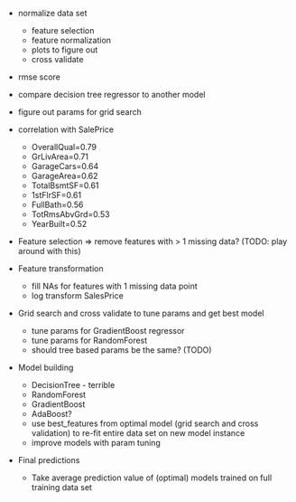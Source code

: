* normalize data set
    * feature selection
    * feature normalization
    * plots to figure out
    * cross validate

* rmse score
* compare decision tree regressor to another model
* figure out params for grid search

* correlation with SalePrice
    * OverallQual=0.79
    * GrLivArea=0.71
    * GarageCars=0.64
    * GarageArea=0.62
    * TotalBsmtSF=0.61
    * 1stFlrSF=0.61
    * FullBath=0.56
    * TotRmsAbvGrd=0.53
    * YearBuilt=0.52

* Feature selection => remove features with > 1 missing data? (TODO: play around with this)

* Feature transformation 
    * fill NAs for features with 1 missing data point
    * log transform SalesPrice
    
* Grid search and cross validate to tune params and get best model
    * tune params for GradientBoost regressor
    * tune params for RandomForest
    * should tree based params be the same? (TODO)

* Model building
    * DecisionTree - terrible
    * RandomForest
    * GradientBoost
    * AdaBoost?
    * use best_features from optimal model (grid search and cross validation) to re-fit entire data set on new model instance
    * improve models with param tuning

* Final predictions
    * Take average prediction value of (optimal) models trained on full training data set